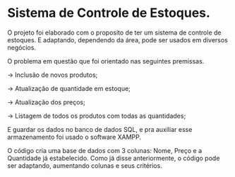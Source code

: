 # Sistema de Controle de Estoques.

O projeto foi elaborado com o proposito de ter um sistema de controle de estoques. E adaptando, dependendo da área, pode ser usados em diversos negócios.

O problema em questão que foi orientado nas seguintes premissas. 

-> Inclusão de novos produtos;

-> Atualização de quantidade em estoque;

-> Atualização dos preços;

-> Listagem de todos os produtos com todas as quantidades;


E guardar os dados no banco de dados SQL, e pra auxiliar esse armazenamento foi usado o software XAMPP.

O código cria uma base de dados com 3 colunas: Nome, Preço e a Quantidade já estabelecido. Como já disse anteriormente, o código pode ser adaptando, aumentando colunas e seus critérios.
